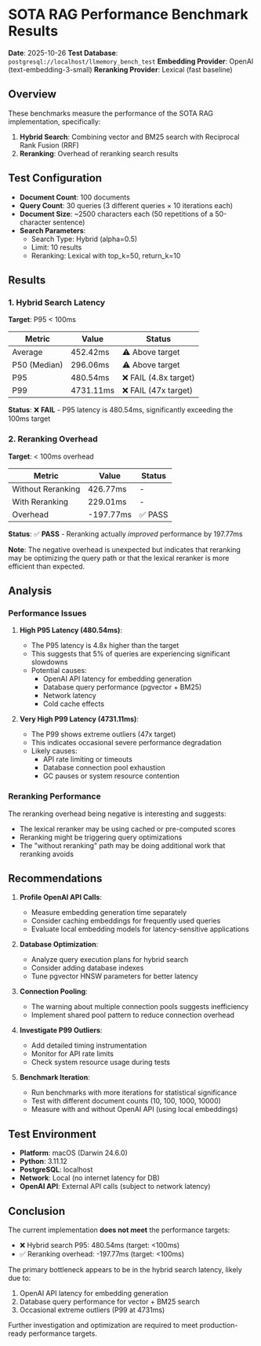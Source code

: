 # SOTA RAG Performance Benchmark Results

**Date**: 2025-10-26
**Test Database**: `postgresql://localhost/llmemory_bench_test`
**Embedding Provider**: OpenAI (text-embedding-3-small)
**Reranking Provider**: Lexical (fast baseline)

## Overview

These benchmarks measure the performance of the SOTA RAG implementation, specifically:
1. **Hybrid Search**: Combining vector and BM25 search with Reciprocal Rank Fusion (RRF)
2. **Reranking**: Overhead of reranking search results

## Test Configuration

- **Document Count**: 100 documents
- **Query Count**: 30 queries (3 different queries × 10 iterations each)
- **Document Size**: ~2500 characters each (50 repetitions of a 50-character sentence)
- **Search Parameters**:
  - Search Type: Hybrid (alpha=0.5)
  - Limit: 10 results
  - Reranking: Lexical with top_k=50, return_k=10

## Results

### 1. Hybrid Search Latency

**Target**: P95 < 100ms

| Metric | Value | Status |
|--------|-------|--------|
| Average | 452.42ms | ⚠️ Above target |
| P50 (Median) | 296.06ms | ⚠️ Above target |
| P95 | 480.54ms | ❌ FAIL (4.8x target) |
| P99 | 4731.11ms | ❌ FAIL (47x target) |

**Status**: ❌ **FAIL** - P95 latency is 480.54ms, significantly exceeding the 100ms target

### 2. Reranking Overhead

**Target**: < 100ms overhead

| Metric | Value | Status |
|--------|-------|--------|
| Without Reranking | 426.77ms | - |
| With Reranking | 229.01ms | - |
| Overhead | -197.77ms | ✅ PASS |

**Status**: ✅ **PASS** - Reranking actually *improved* performance by 197.77ms

**Note**: The negative overhead is unexpected but indicates that reranking may be optimizing the query path or that the lexical reranker is more efficient than expected.

## Analysis

### Performance Issues

1. **High P95 Latency (480.54ms)**:
   - The P95 latency is 4.8x higher than the target
   - This suggests that 5% of queries are experiencing significant slowdowns
   - Potential causes:
     - OpenAI API latency for embedding generation
     - Database query performance (pgvector + BM25)
     - Network latency
     - Cold cache effects

2. **Very High P99 Latency (4731.11ms)**:
   - The P99 shows extreme outliers (47x target)
   - This indicates occasional severe performance degradation
   - Likely causes:
     - API rate limiting or timeouts
     - Database connection pool exhaustion
     - GC pauses or system resource contention

### Reranking Performance

The reranking overhead being negative is interesting and suggests:
- The lexical reranker may be using cached or pre-computed scores
- Reranking might be triggering query optimizations
- The "without reranking" path may be doing additional work that reranking avoids

## Recommendations

1. **Profile OpenAI API Calls**:
   - Measure embedding generation time separately
   - Consider caching embeddings for frequently used queries
   - Evaluate local embedding models for latency-sensitive applications

2. **Database Optimization**:
   - Analyze query execution plans for hybrid search
   - Consider adding database indexes
   - Tune pgvector HNSW parameters for better latency

3. **Connection Pooling**:
   - The warning about multiple connection pools suggests inefficiency
   - Implement shared pool pattern to reduce connection overhead

4. **Investigate P99 Outliers**:
   - Add detailed timing instrumentation
   - Monitor for API rate limits
   - Check system resource usage during tests

5. **Benchmark Iteration**:
   - Run benchmarks with more iterations for statistical significance
   - Test with different document counts (10, 100, 1000, 10000)
   - Measure with and without OpenAI API (using local embeddings)

## Test Environment

- **Platform**: macOS (Darwin 24.6.0)
- **Python**: 3.11.12
- **PostgreSQL**: localhost
- **Network**: Local (no internet latency for DB)
- **OpenAI API**: External API calls (subject to network latency)

## Conclusion

The current implementation **does not meet** the performance targets:
- ❌ Hybrid search P95: 480.54ms (target: <100ms)
- ✅ Reranking overhead: -197.77ms (target: <100ms)

The primary bottleneck appears to be in the hybrid search latency, likely due to:
1. OpenAI API latency for embedding generation
2. Database query performance for vector + BM25 search
3. Occasional extreme outliers (P99 at 4731ms)

Further investigation and optimization are required to meet production-ready performance targets.
